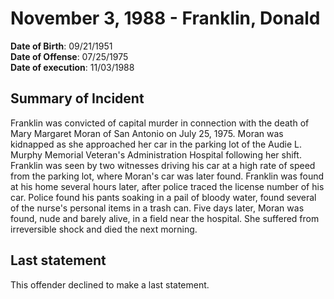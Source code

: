 # November 3, 1988 - Franklin, Donald

**Date of Birth**: 09/21/1951<br/>
**Date of Offense**: 07/25/1975<br/>
**Date of execution**: 11/03/1988<br/>

## Summary of Incident
Franklin was convicted of capital murder in connection with the death of Mary Margaret Moran of San Antonio on July 25, 1975. Moran was kidnapped as she approached her car in the parking lot of the Audie L. Murphy Memorial Veteran's Administration Hospital following her shift. Franklin was seen by two witnesses driving his car at a high rate of speed from the parking lot, where Moran's car was later found. Franklin was found at his home several hours later, after police traced the license number of his car. Police found his pants soaking in a pail of bloody water, found several of the nurse's personal items in a trash can. Five days later, Moran was found, nude and barely alive, in a field near the hospital. She suffered from irreversible shock and died the next morning.

## Last statement
This offender declined to make a last statement.